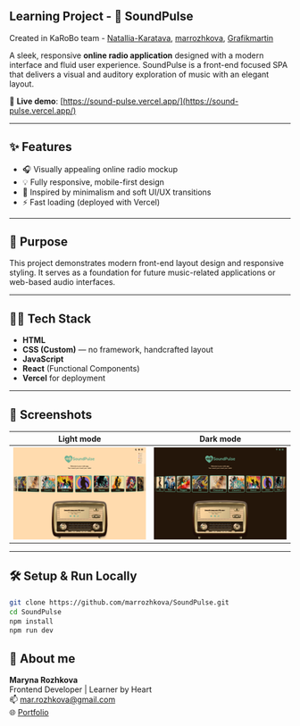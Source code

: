## Learning Project - 🎵 SoundPulse

Created in KaRoBo team - [Natallia-Karatava](https://github.com/Natallia-Karatava), [marrozhkova](https://github.com/marrozhkova), [Grafikmartin](https://github.com/Grafikmartin)


A sleek, responsive **online radio application** designed with a modern interface and fluid user experience. SoundPulse is a front-end focused SPA that delivers a visual and auditory exploration of music with an elegant layout.

🔗 **Live demo**: [https://sound-pulse.vercel.app/](https://sound-pulse.vercel.app/)

---

## ✨ Features

- 🎧 Visually appealing online radio mockup
- 💡 Fully responsive, mobile-first design
- 🎨 Inspired by minimalism and soft UI/UX transitions
- ⚡ Fast loading (deployed with Vercel)

---

## 🎯 Purpose
This project demonstrates modern front-end layout design and responsive styling. It serves as a foundation for future music-related applications or web-based audio interfaces.

---

## 🧑‍💻 Tech Stack

- **HTML**
- **CSS (Custom)** — no framework, handcrafted layout
- **JavaScript**
- **React** (Functional Components)
- **Vercel** for deployment

---

## 📸 Screenshots

| Light mode | Dark mode |
|-----------|-------------|
| ![Light mode](./SP-light.png) | ![Dark mode](./SP-dark.png) |

---

## 🛠️ Setup & Run Locally

```bash
git clone https://github.com/marrozhkova/SoundPulse.git
cd SoundPulse
npm install
npm run dev
```
## 👤 About me

**Maryna Rozhkova**  
Frontend Developer | Learner by Heart  
📫 [mar.rozhkova@gmail.com](mailto:mar.rozhkova@gmail.com)  
🌐 [Portfolio](https://marrozhkova-portfolio.vercel.app/)
